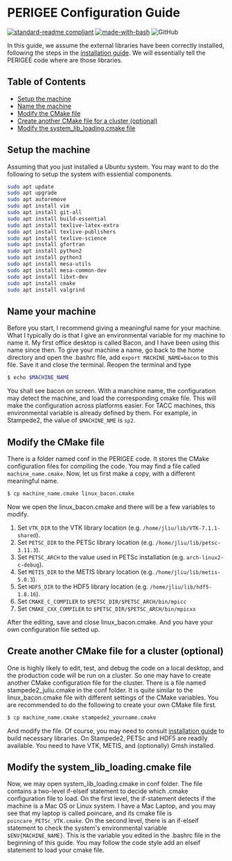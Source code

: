 # PERIGEE Configuration Guide

[![standard-readme compliant](https://img.shields.io/badge/readme%20style-standard-brightgreen.svg?style=flat-square)](https://github.com/RichardLitt/standard-readme)
[![made-with-bash](https://img.shields.io/badge/Made%20with-Bash-1f425f.svg)](https://www.gnu.org/software/bash/)
![GitHub](https://img.shields.io/github/license/ju-liu/PERIGEE)

In this guide, we assume the external libraries have been correctly installed, following the steps in the [installation guide](install-external-libs.md). We will essentially tell the PERIGEE code where are those libraries.

## Table of Contents
- [Setup the machine](#Setup-the-machine)
- [Name the machine](#Name-the-machine)
- [Modify the CMake file](#Modify-the-Cmake-file)
- [Create another CMake file for a cluster (optional)](#Create-another-CMake-file-for-a-cluster-(optional))
- [Modify the system_lib_loading.cmake file](#Modify-the-system_lib_loading.cmake-file)

## Setup the machine
Assuming that you just installed a Ubuntu system. You may want to do the following to setup the system with essiential components.
```sh
sudo apt update
sudo apt upgrade
sudo apt autoremove
sudo apt install vim
sudo apt install git-all
sudo apt install build-essential
sudo apt install texlive-latex-extra
sudo apt install texlive-publishers
sudo apt install texlive-science
sudo apt install gfortran
sudo apt install python2
sudo apt install python3
sudo apt install mesa-utils
sudo apt install mesa-common-dev
sudo apt install libxt-dev
sudo apt install cmake
sudo apt install valgrind
```

## Name your machine
Before you start, I recommend giving a meaningful name for your machine. What I typically do is that I give an environmental variable for my machine to name it. My first office desktop is called Bacon, and I have been using this name since then. To give your machine a name, go back to the home directory and open the .bashrc file, add `export MACHINE_NAME=bacon` to this file. Save it and close the terminal. Reopen the terminal and type
```sh
$ echo $MACHINE_NAME
```
You shall see bacon on screen. With a manchine name, the configuration may detect the machine, and load the corresponding cmake file. This will make the configuration across platforms easier. For TACC machines, this environmental variable is already defined by them. For example, in Stampede2, the value of `$MACHINE_NME` is `sp2`.

## Modify the CMake file
There is a folder named conf in the PERIGEE code. It stores the CMake configuration files for compiling the code. You may find a file called `machine_name.cmake`. Now, let us first make a copy, with a different meaningful name.
```sh
$ cp machine_name.cmake linux_bacon.cmake
```
Now we open the linux_bacon.cmake and there will be a few variables to modify.

1. Set `VTK_DIR` to the VTK library location (e.g. `/home/jliu/lib/VTK-7.1.1-shared`).
2. Set `PETSC_DIR` to the PETSc library location (e.g. `/home/jliu/lib/petsc-3.11.3`).
3. Set `PETSC_ARCH` to the value used in PETSc installation (e.g. `arch-linux2-c-debug`).
4. Set `METIS_DIR` to the METIS library location (e.g. `/home/jliu/lib/metis-5.0.3`).
5. Set `HDF5_DIR` to the HDF5 library location (e.g. `/home/jliu/lib/hdf5-1.8.16`).
6. Set `CMAKE_C_COMPILER` to `$PETSC_DIR/$PETSC_ARCH/bin/mpicc`
7. Set `CMAKE_CXX_COMPILER` to `$PETSC_DIR/$PETSC_ARCH/bin/mpicxx`

After the editing, save and close linux_bacon.cmake. And you have your own configuration file setted up.

## Create another CMake file for a cluster (optional)
One is highly likely to edit, test, and debug the code on a local desktop, and the production code will be run on a cluster. So one may have to create another CMake configuration file for the cluster. There is a file named stampede2_juliu.cmake in the conf folder. It is quite similar to the linux_bacon.cmake file with different settings of the CMake variables. You are recommended to do the following to create your own CMake file first.
```sh
$ cp machine_name.cmake stampede2_yourname.cmake
```
And modify the file. Of course, you may need to consult [installation guide](install-external-libs.md) to build necessary libraries. On Stampede2, PETSc and HDF5 are readily available. You need to have VTK, METIS, and (optionally) Gmsh installed.

## Modify the system_lib_loading.cmake file
Now, we may open system_lib_loading.cmake in conf folder. The file contains a two-level if-elseif statement to decide which .cmake configuration file to load. On the first level, the if-statement detects if the machine is a Mac OS or Linux system. I have a Mac Laptop, and you may see that my laptop is called poincare, and its cmake file is `poincare_PETSc_VTK.cmake`. On the second level, there is an if-elseif statement to check the system's environmental variable `$ENV{MACHINE_NAME}`. This is the variable you edited in the .bashrc file in the beginning of this guide. You may follow the code style add an elseif statement to load your cmake file.
